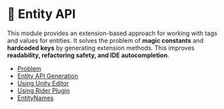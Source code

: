 # 🧩 Entity API

This module provides an extension-based approach for working with tags and values for entities. It solves the problem of
**magic constants** and **hardcoded keys** by generating extension methods. This improves **readability, refactoring
safety, and IDE autocompletion**.

- [Problem](Problem.md) <!-- + -->
- [Entity API Generation](ApiGeneration.md) <!-- + -->
- [Using Unity Editor](UnityCodegen.md) <!-- + -->
- [Using Rider Plugin](PluginCodegen.md) <!-- + -->
- [EntityNames](EntityNames.md) <!-- + -->